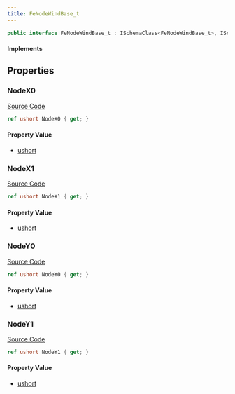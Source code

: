 ```yaml
---
title: FeNodeWindBase_t
---
```


```csharp
public interface FeNodeWindBase_t : ISchemaClass<FeNodeWindBase_t>, ISchemaField, ISchemaClass, INativeHandle
```

#### Implements

## Properties

### NodeX0

[Source Code](https://github.com/swiftly-solution/swiftlys2/blob/main/managed/src/SwiftlyS2.Generated/Schemas/Interfaces/FeNodeWindBase_t.cs#L17)

```csharp
ref ushort NodeX0 { get; }
```

#### Property Value

- [ushort](https://learn.microsoft.com/dotnet/api/system.uint16)

### NodeX1

[Source Code](https://github.com/swiftly-solution/swiftlys2/blob/main/managed/src/SwiftlyS2.Generated/Schemas/Interfaces/FeNodeWindBase_t.cs#L19)

```csharp
ref ushort NodeX1 { get; }
```

#### Property Value

- [ushort](https://learn.microsoft.com/dotnet/api/system.uint16)

### NodeY0

[Source Code](https://github.com/swiftly-solution/swiftlys2/blob/main/managed/src/SwiftlyS2.Generated/Schemas/Interfaces/FeNodeWindBase_t.cs#L21)

```csharp
ref ushort NodeY0 { get; }
```

#### Property Value

- [ushort](https://learn.microsoft.com/dotnet/api/system.uint16)

### NodeY1

[Source Code](https://github.com/swiftly-solution/swiftlys2/blob/main/managed/src/SwiftlyS2.Generated/Schemas/Interfaces/FeNodeWindBase_t.cs#L23)

```csharp
ref ushort NodeY1 { get; }
```

#### Property Value

- [ushort](https://learn.microsoft.com/dotnet/api/system.uint16)

